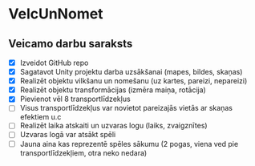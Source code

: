 # VelcUnNomet
## Veicamo darbu saraksts
- [x] Izveidot GitHub repo
- [x] Sagatavot Unity projektu darba uzsākšanai (mapes, bildes, skaņas)
- [x] Realizēt objektu vilkšanu un nomešanu (uz kartes, pareizi, nepareizi)
- [x] Realizēt objektu transformācijas (izmēra maiņa, rotācija)
- [x] Pievienot vēl 8 transportlīdzekļus
- [ ] Visus transportlīdzekļus var novietot pareizajās vietās ar skaņas efektiem u.c 
- [ ] Realizēt laika atskaiti un uzvaras logu (laiks, zvaigznītes)
- [ ] Uzvaras logā var atsākt spēli
- [ ] Jauna aina kas reprezentē spēles sākumu (2 pogas, viena ved pie transportlīdzekļiem, otra neko nedara)